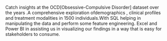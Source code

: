 Catch insights at the OCD[Obsessive-Compulsive Disorder] dataset over the years .A comprehensive exploration ofdemographics , clinical profiles and treatment modalities
in 1500 individuals.With SQL helping in manipulating the data and perform some feature engineering. Excel and Power BI in assisting us in visualizing our findings in a 
way that is easy for stakeholders to consume. 

